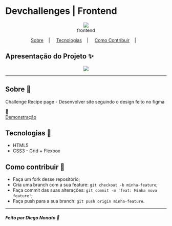 <h1>Devchallenges | Frontend</h1>

<p align="center">
<image src="imgs/devchallenges.png"/></br>
<label>frontend</label>
</p>

<p align="center">
<a href="#sobre-memo">Sobre</a>&nbsp;&nbsp;&nbsp; | &nbsp;&nbsp;&nbsp;
<a href="#tecnologias-rocket">Tecnologias</a>&nbsp;&nbsp;&nbsp; | &nbsp;&nbsp;&nbsp;
<a href="#como-contribuir-">Como Contribuir</a>&nbsp;&nbsp;&nbsp; | &nbsp;&nbsp;&nbsp;
</p>

## Apresentação do Projeto :sparkles:

<p align="center">
<image src="bg.png" />
</p>

---

## Sobre :memo:

Challenge Recipe page - Desenvolver site seguindo o design feito no figma

 🔎  
<a href="https://recipe-page-seven.vercel.app/">Demonstração</a>
 
 


## Tecnologias :rocket:

- HTML5
- CSS3 - Grid + Flexbox

## Como contribuir 🤔

- Faça um fork desse repositório;
- Cria uma branch com a sua feature: `git checkout -b minha-feature`;
- Faça commit das suas alterações: `git commit -m 'feat: Minha nova feature'`;
- Faça push para a sua branch: `git push origin minha-feature`.

---

##### Feito por Diego Nonato :wave:
